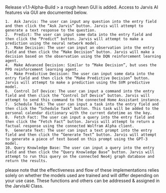 Release v1.1-Alpha-Build > a rough hewn GUI is added.
Access to Jarvis AI features via GUI are documented below.

	1.	Ask Jarvis: The user can input any question into the entry field and then click the “Ask Jarvis” button. Jarvis will attempt to generate a text response to the question.
	2.	Predict: The user can input some data into the entry field and then click the “Predict” button. Jarvis will attempt to make a prediction using the neural network model.
	3.	Make Decision: The user can input an observation into the entry field and then click the “Make Decision” button. Jarvis will make a decision based on the observation using the DQN reinforcement learning agent.
	4.	Make Advanced Decision: Similar to “Make Decision”, but uses the PPO reinforcement learning agent.
	5.	Make Predictive Decision: The user can input some data into the entry field and then click the “Make Predictive Decision” button. Jarvis will attempt to make a prediction using the SVM predictive model.
	6.	Control IoT Device: The user can input a command into the entry field and then click the “Control IoT Device” button. Jarvis will attempt to send this command to the connected Home Assistant instance.
	7.	Schedule Task: The user can input a task into the entry field and then click the “Schedule Task” button. This task will be added to the personal calendar dictionary with the current datetime as the key.
	8.	Fetch Fact: The user can input a query into the entry field and then click the “Fetch Fact” button. Jarvis will attempt to return a factual response using the connected Wolfram Alpha client.
	9.	Generate Text: The user can input a text prompt into the entry field and then click the “Generate Text” button. Jarvis will attempt to generate a piece of text based on this prompt using the GPT-3 model.
	10.	Query Knowledge Base: The user can input a query into the entry field and then click the “Query Knowledge Base” button. Jarvis will attempt to run this query on the connected Neo4j graph database and return the results.

please note that the effectiveness and flow of these implementations relies solely on whether the models used are trained and will differ depending on your use case. These functions and others can be addressed & assigned in the JarvisAI Class. 
